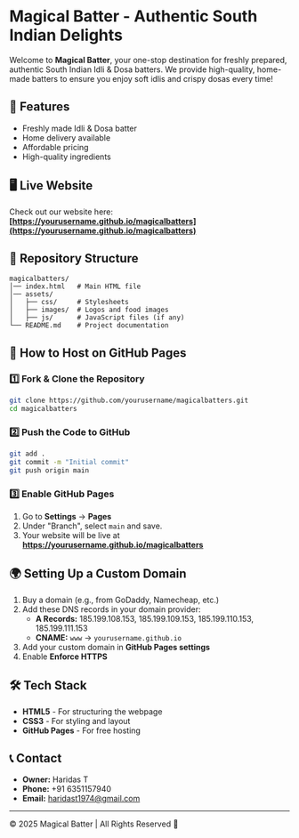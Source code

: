 # Magical Batter - Authentic South Indian Delights

Welcome to **Magical Batter**, your one-stop destination for freshly prepared, authentic South Indian Idli & Dosa batters. We provide high-quality, home-made batters to ensure you enjoy soft idlis and crispy dosas every time!

## 🌟 Features
- Freshly made Idli & Dosa batter
- Home delivery available
- Affordable pricing
- High-quality ingredients

## 🖥️ Live Website
Check out our website here: **[https://yourusername.github.io/magicalbatters](https://yourusername.github.io/magicalbatters)**

## 📂 Repository Structure
```
magicalbatters/
│── index.html   # Main HTML file
│── assets/
│   ├── css/     # Stylesheets
│   ├── images/  # Logos and food images
│   ├── js/      # JavaScript files (if any)
└── README.md    # Project documentation
```

## 🚀 How to Host on GitHub Pages
### 1️⃣ **Fork & Clone the Repository**
```bash
git clone https://github.com/yourusername/magicalbatters.git
cd magicalbatters
```
### 2️⃣ **Push the Code to GitHub**
```bash
git add .
git commit -m "Initial commit"
git push origin main
```
### 3️⃣ **Enable GitHub Pages**
1. Go to **Settings** → **Pages**
2. Under "Branch", select `main` and save.
3. Your website will be live at **https://yourusername.github.io/magicalbatters**

## 🌍 Setting Up a Custom Domain
1. Buy a domain (e.g., from GoDaddy, Namecheap, etc.)
2. Add these DNS records in your domain provider:
   - **A Records:** 185.199.108.153, 185.199.109.153, 185.199.110.153, 185.199.111.153
   - **CNAME:** `www` → `yourusername.github.io`
3. Add your custom domain in **GitHub Pages settings**
4. Enable **Enforce HTTPS**

## 🛠️ Tech Stack
- **HTML5** - For structuring the webpage
- **CSS3** - For styling and layout
- **GitHub Pages** - For free hosting

## 📞 Contact
- **Owner:** Haridas T
- **Phone:** +91 6351157940
- **Email:** haridast1974@gmail.com

---
© 2025 Magical Batter | All Rights Reserved 🎉
